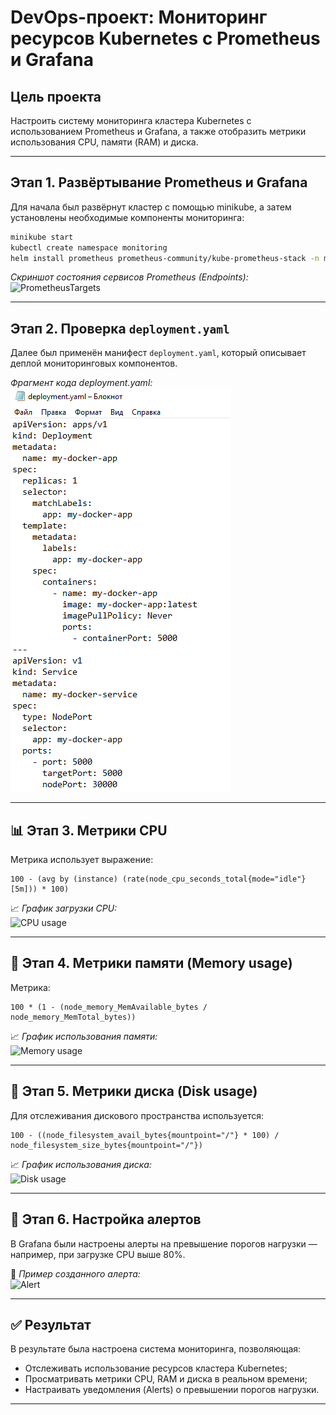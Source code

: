 # DevOps-проект: Мониторинг ресурсов Kubernetes с Prometheus и Grafana

## Цель проекта
Настроить систему мониторинга кластера Kubernetes с использованием Prometheus и Grafana, а также отобразить метрики использования CPU, памяти (RAM) и диска.

---

## Этап 1. Развёртывание Prometheus и Grafana

Для начала был развёрнут кластер с помощью minikube, а затем установлены необходимые компоненты мониторинга:

```bash
minikube start
kubectl create namespace monitoring
helm install prometheus prometheus-community/kube-prometheus-stack -n monitoring
```

*Скриншот состояния сервисов Prometheus (Endpoints):*
![PrometheusTargets](‎1.png)

---

## Этап 2. Проверка `deployment.yaml`

Далее был применён манифест `deployment.yaml`, который описывает деплой мониторинговых компонентов.

*Фрагмент кода deployment.yaml:*  
![Deployment](2.png)

---

## 📊 Этап 3. Метрики CPU

Метрика использует выражение:

```promql
100 - (avg by (instance) (rate(node_cpu_seconds_total{mode="idle"}[5m])) * 100)
```

📈 *График загрузки CPU:*  
![CPU usage](IMG_4892.jpeg)

---

## 💾 Этап 4. Метрики памяти (Memory usage)

Метрика:

```promql
100 * (1 - (node_memory_MemAvailable_bytes / node_memory_MemTotal_bytes))
```

📈 *График использования памяти:*  
![Memory usage](IMG_4893.jpeg)

---

## 💽 Этап 5. Метрики диска (Disk usage)

Для отслеживания дискового пространства используется:

```promql
100 - ((node_filesystem_avail_bytes{mountpoint="/"} * 100) / node_filesystem_size_bytes{mountpoint="/"})
```

📈 *График использования диска:*  
![Disk usage](IMG_4894.jpeg)

---

## 🚨 Этап 6. Настройка алертов

В Grafana были настроены алерты на превышение порогов нагрузки — например, при загрузке CPU выше 80%.

📸 *Пример созданного алерта:*  
![Alert](IMG_4934.jpeg)

---

## ✅ Результат

В результате была настроена система мониторинга, позволяющая:

- Отслеживать использование ресурсов кластера Kubernetes;  
- Просматривать метрики CPU, RAM и диска в реальном времени;  
- Настраивать уведомления (Alerts) о превышении порогов нагрузки.

---
